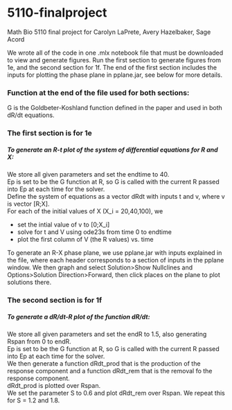 # 5110-finalproject
Math Bio 5110 final project for Carolyn LaPrete, Avery Hazelbaker, Sage Acord

We wrote all of the code in one .mlx notebook file that must be downloaded to view and generate figures. Run the first section to generate figures from 1e, and the second section for 1f. The end of the first section includes the inputs for plotting the phase plane in pplane.jar, see below for more details.

### Function at the end of the file used for both sections:
G is the Goldbeter-Koshland function defined in the paper and used in both dR/dt equations.

### The first section is for 1e
##### To generate an R-t plot of the system of differential equations for R and X:
We store all given parameters and set the endtime to 40. <br />
Ep is set to be the G function at R, so G is called with the current R passed into Ep at each time for the solver. <br />
Define the system of equations as a vector dRdt with inputs t and v, where v is vector [R;X].<br />
For each of the initial values of X (X_i = 20,40,100), we
 - set the intial value of v to [0;X_i]
 - solve for t and V using ode23s from time 0 to endtime
 - plot the first column of V (the R values) vs. time

To generate an R-X phase plane, we use pplane.jar with inputs explained in the file, where each header corresponds to a section of inputs in the pplane window. We then graph and select Solution>Show Nullclines and Options>Solution Direction>Forward, then click places on the plane to plot solutions there.


### The second section is for 1f
##### To generate a dR/dt-R plot of the function dR/dt:
We store all given parameters and set the endR to 1.5, also generating Rspan from 0 to endR. <br />
Ep is set to be the G function at R, so G is called with the current R passed into Ep at each time for the solver. <br />
We then generate a function dRdt_prod that is the production of the response component and a function dRdt_rem that is the removal fo the response component. <br />
dRdt_prod is plotted over Rspan. <br />
We set the parameter S to 0.6 and plot dRdt_rem over Rspan. We repeat this for S = 1.2 and 1.8.
